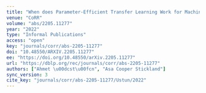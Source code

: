 ```yaml
---
title: "When does Parameter-Efficient Transfer Learning Work for Machine Translation?"
venue: "CoRR"
volume: "abs/2205.11277"
year: "2022"
type: "Informal Publications"
access: "open"
key: "journals/corr/abs-2205-11277"
doi: "10.48550/ARXIV.2205.11277"
ee: "https://doi.org/10.48550/arXiv.2205.11277"
url: "https://dblp.org/rec/journals/corr/abs-2205-11277"
authors: ["Ahmet \u00dcst\u00fcn", "Asa Cooper Stickland"]
sync_version: 3
cite_key: "journals/corr/abs-2205-11277/Ustun/2022"
---
```

